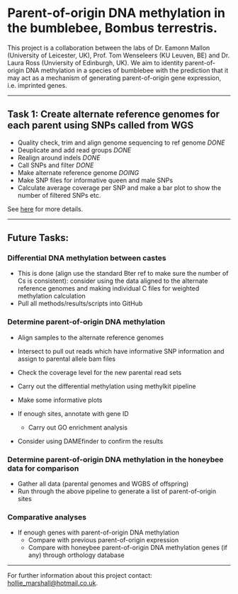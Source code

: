 # Parent-of-origin DNA methylation in the bumblebee, Bombus terrestris.

This project is a collaboration between the labs of Dr. Eamonn Mallon (University of Leicester, UK), Prof. Tom Wenseleers (KU Leuven, BE) and Dr. Laura Ross (Unviersity of Edinburgh, UK). We aim to identity parent-of-origin DNA methylation in a species of bumblebee with the prediction that it may act as a mechanism of generating parent-of-origin gene expression, i.e. imprinted genes. 

---

## Task 1: Create alternate reference genomes for each parent using SNPs called from WGS

- Quality check, trim and align genome sequencing to ref genome *DONE*
- Deuplicate and add read groups *DONE*
- Realign around indels *DONE*
- Call SNPs and filter *DONE*
- Make alternate reference genome *DOING*
- Make SNP files for informative queen and male SNPs
- Calculate average coverage per SNP and make a bar plot to show the number of filtered SNPs etc.

See [here](./Genome_processing/genome_processing.md) for more details.

---

## Future Tasks:

### Differential DNA methylation between castes
- This is done (align use the standard Bter ref to make sure the number of Cs is consistent): consider using the data aligned to the alternate reference genomes and making individual C files for weighted methylation calculation
- Pull all methods/results/scripts into GitHub

### Determine parent-of-origin DNA methylation
- Align samples to the alternate reference genomes
- Intersect to pull out reads which have informative SNP information and assign to parental allele bam files
- Check the coverage level for the new parental read sets
- Carry out the differential methylation using methylkit pipeline
- Make some informative plots
- If enough sites, annotate with gene ID
    - Carry out GO enrichment analysis

- Consider using DAMEfinder to confirm the results

### Determine parent-of-origin DNA methylation in the honeybee data for comparison
- Gather all data (parental genomes and WGBS of offspring)
- Run through the above pipeline to generate a list of parent-of-origin sites

### Comparative analyses
- If enough genes with parent-of-origin DNA methylation
    - Compare with previous parent-of-origin expression
    - Compare with honeybee parent-of-origin DNA methylation genes (if any) through orthology database

--- 

For further information about this project contact: hollie_marshall@hotmail.co.uk.

